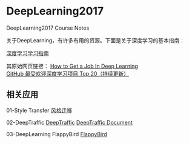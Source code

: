 # DeepLearning2017
DeepLearning2017 Course Notes

关于DeepLearning，有许多有用的资源。下面是关于深度学习的基本指南：

[深度学习学习指南](http://blog.csdn.net/qq_29133371/article/details/52816628)

其原始网页链接：
[How to Get a Job In Deep Learning](http://blog.deepgram.com/how-to-get-a-job-in-deep-learning/)  
[GitHub 最受欢迎深度学习项目 Top 20（持续更新）](http://it.sohu.com/20170515/n493051033.shtml)

## 相关应用

01-Style Transfer [风格迁移](https://github.com/lymanzhang/DeepLearning2017/tree/master/StyleTransfer)

02-DeepTraffic [DeepTraffic](http://selfdrivingcars.mit.edu/deeptrafficjs/)
[DeepTraffic Document](http://selfdrivingcars.mit.edu/deeptraffic/)

03-DeepLearning FlappyBird [FlappyBird](https://github.com/yenchenlin/DeepLearningFlappyBird)

